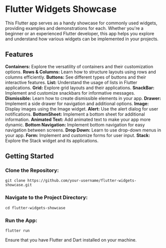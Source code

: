 # Flutter Widgets Showcase

This Flutter app serves as a handy showcase for commonly used widgets, providing examples and demonstrations for each. Whether you're a beginner or an experienced Flutter developer, this app helps you explore and understand how various widgets can be implemented in your projects.

## Features
**Containers:** Explore the versatility of containers and their customization options.
**Rows & Columns:** Learn how to structure layouts using rows and columns efficiently.
**Buttons:** See different types of buttons and their interactive features.
**List:** Understand the usage of lists in Flutter applications.
**Grid:** Explore grid layouts and their applications.
**SnackBar:** Implement and customize snackbars for informative messages.
**Dismissible:** Learn how to create dismissible elements in your app.
**Drawer:** Implement a side drawer for navigation and additional options.
**Image:** Display images using the Image widget.
**Alert:** Use the alert dialog for user notifications.
**BottomSheet:** Implement a bottom sheet for additional information.
**Animated Text:** Add animated text to make your app more dynamic.
**Bottom Navigation:** Implement bottom navigation for easy navigation between screens.
**Drop Down:** Learn to use drop-down menus in your app.
**Form:** Implement and customize forms for user input.
**Stack:** Explore the Stack widget and its applications.
## Getting Started
### Clone the Repository:
```
git clone https://github.com/your-username/flutter-widgets-showcase.git
```

### Navigate to the Project Directory:
`cd flutter-widgets-showcase`

### Run the App:
`flutter run`

Ensure that you have Flutter and Dart installed on your machine.

